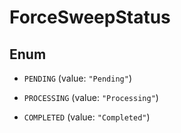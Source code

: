 

# ForceSweepStatus

## Enum


* `PENDING` (value: `"Pending"`)

* `PROCESSING` (value: `"Processing"`)

* `COMPLETED` (value: `"Completed"`)



